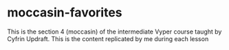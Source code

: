 # moccasin-favorites
This is the section 4 (moccasin) of the intermediate Vyper course taught by Cyfrin Updraft. This is the content replicated by me during each lesson 
